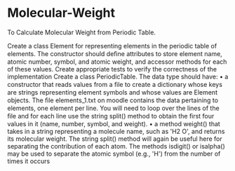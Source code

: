 # Molecular-Weight
To Calculate Molecular Weight from Periodic Table.

Create a class Element for representing elements in the periodic table
of elements. 
The constructor should deﬁne attributes to store element name, 
atomic number, symbol, and atomic weight, and accessor methods for 
each of these values.
Create appropriate tests to verify the correctness of the implementation
Create a class PeriodicTable. 
The data type should have:
• a constructor that reads values from a ﬁle to create a dictionary whose
keys are strings representing element symbols and whose values 
are Element objects.
The ﬁle elements_1.txt on moodle contains the data pertaining to elements,
one element per line. 
You will need to loop over the lines of the ﬁle and for each line use 
the string split() method to obtain the ﬁrst four values in it
(name, number, symbol, and weight). 
• a method weight() that takes in a string representing a molecule
name, such as 'H2 O', and returns its molecular weight. 
The string split() method will again be useful here for separating the 
contribution of each atom. 
The methods isdigit() or isalpha() may be used to separate the atomic
symbol (e.g., 'H') from the number of times it occurs
